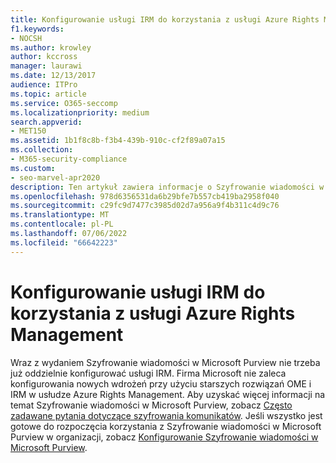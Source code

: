 ```yaml
---
title: Konfigurowanie usługi IRM do korzystania z usługi Azure Rights Management
f1.keywords:
- NOCSH
ms.author: krowley
author: kccross
manager: laurawi
ms.date: 12/13/2017
audience: ITPro
ms.topic: article
ms.service: O365-seccomp
ms.localizationpriority: medium
search.appverid:
- MET150
ms.assetid: 1b1f8c8b-f3b4-439b-910c-cf2f89a07a15
ms.collection:
- M365-security-compliance
ms.custom:
- seo-marvel-apr2020
description: Ten artykuł zawiera informacje o Szyfrowanie wiadomości w Microsoft Purview.
ms.openlocfilehash: 978d6356531da6b29bfe7b557cb419ba2958f040
ms.sourcegitcommit: c29fc9d7477c3985d02d7a956a9f4b311c4d9c76
ms.translationtype: MT
ms.contentlocale: pl-PL
ms.lasthandoff: 07/06/2022
ms.locfileid: "66642223"
---
```

# <a name="configure-irm-to-use-azure-rights-management"></a>Konfigurowanie usługi IRM do korzystania z usługi Azure Rights Management

Wraz z wydaniem Szyfrowanie wiadomości w Microsoft Purview nie trzeba już oddzielnie konfigurować usługi IRM. Firma Microsoft nie zaleca konfigurowania nowych wdrożeń przy użyciu starszych rozwiązań OME i IRM w usłudze Azure Rights Management. Aby uzyskać więcej informacji na temat Szyfrowanie wiadomości w Microsoft Purview, zobacz [Często zadawane pytania dotyczące szyfrowania komunikatów](./ome-faq.yml). Jeśli wszystko jest gotowe do rozpoczęcia korzystania z Szyfrowanie wiadomości w Microsoft Purview w organizacji, zobacz [Konfigurowanie Szyfrowanie wiadomości w Microsoft Purview](./set-up-new-message-encryption-capabilities.md).
